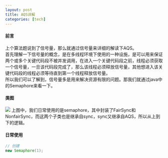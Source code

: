 ```yaml
---
layout: post
title: AQS详解
categories: [tech]
---
```

#### 前言
上个算法题[](/posts/2020/2020-05-13-1226-The-Dinning-Philosopher.md)说到了信号量，那么就通过信号量来详细的解读下AQS。  
首先理解一下信号量的概念，是在多线程环境下使用的一种设施，是可以用来保证两个或多个关键代码段不被并发调用，在进入一个关键代码段之前，线程必须获取一个信号量，一旦该代码段完成了，那么该线程必须释放信号量，其他想进入该关键代码段的线程必须等待直到第一个线程释放信号量。  
所以我们可以了解到，信号量多是用来解决资源有限的问题。那我们就通过java中的Semaphore来看一下。
#### 类图
![](https://gaozhipeng.me/img/stability/semaphore.png)
上图中，我们日常使用的是semaphore，其中封装了FairSync和NonfairSync，而这两个子类也是继承自sync，sync又继承自AQS，所以从上到下的逻辑。
#### 日常使用
```JAVA
// 创建
new Semaphore(1);
```